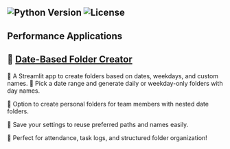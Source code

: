 ![Python Version](https://img.shields.io/badge/python-3.9+-blue)
![License](https://img.shields.io/badge/license-MIT-green)
---------------------------------

## Performance Applications

## 📂 [Date-Based Folder Creator](https://github.com/Umersaeed81/Performance_Applications/blob/main/Dynamic_Folder_Creator/README.md)

🎯 A Streamlit app to create folders based on dates, weekdays, and custom names.
📅 Pick a date range and generate daily or weekday-only folders with day names.

👥 Option to create personal folders for team members with nested date folders.

💾 Save your settings to reuse preferred paths and names easily.

🚀 Perfect for attendance, task logs, and structured folder organization!
